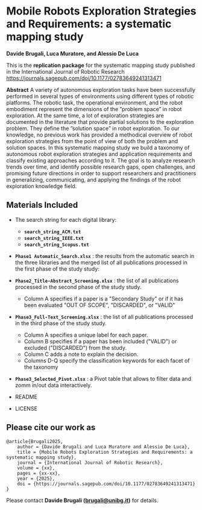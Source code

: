 # Mobile Robots Exploration Strategies and Requirements: a systematic mapping study

**Davide Brugali, Luca Muratore, and Alessio De Luca**

This is the **replication package** for the systematic mapping study published in the International Journal of Robotic Research 
https://journals.sagepub.com/doi/10.1177/02783649241313471

**Abstract** A variety of autonomous exploration tasks have been successfully performed in several types of environments using different types of robotic platforms. The robotic task, the operational environment, and the robot embodiment represent the dimensions of the ”problem space” in robot exploration. At the same time, a lot of exploration strategies are documented in the literature that provide partial solutions to the exploration problem. They define the ”solution space” in robot exploration. To our knowledge, no previous work has provided a methodical overview of robot exploration strategies from the point of view of both the problem and solution spaces. In this systematic mapping study we build a taxonomy of autonomous robot exploration strategies and application requirements and classify existing approaches according to it. The goal is to analyze research trends over time, and identify possible research gaps, open challenges, and promising future directions in order to support researchers and practitioners in generalizing, communicating, and applying the findings of the robot exploration knowledge field.


Materials Included
-----------------------------
- The search string for each digital library:
   - **```search_string_ACM.txt```**
   - **```search_string_IEEE.txt```**
   - **```search_string_Scopus.txt```**

- **```Phase1 Automatic_Search.xlsx```** : the results from the automatic search in the three libraries and the merged list of all publications processed in the first phase of the study study:

- **```Phase2_Title-Abstract_Screening.xlsx```** : the list of all publications processed in the second phase of the study study. 
    - Column A specifies if a paper is a "Secondary Study" or if it has been evaluated "OUT OF SCOPE", "DISCARDED", or "VALID"

- **```Phase3_Full-Text_Screening.xlsx```** : the list of all publications processed in the third phase of the study study. 
   - Column A specifies a unique label for each paper.
   - Column B specifies if a paper has been included ("VALID") or excluded ("DISCARDED") from the study.
   - Column C adds a note to explain the decision.
   - Columns D-Q specify the classification keywords for each facet of the taxonomy

- **```Phase3_Selected_Pivot.xlsx```** : a Pivot table that allows to filter data and zomm in/out data interactively. 
  
- README
- LICENSE



Please cite our work as
------------------------------------------
```
@article{Brugali2025,
	author = {Davide Brugali and Luca Muratore and Alessio De Luca},
	title = {Mobile Robots Exploration Strategies and Requirements: a systematic mapping study},
	journal = {International Journal of Robotic Research},
	volume = {xx},
	pages = {xx-xx},
	year = {2025},
	doi = {https://journals.sagepub.com/doi/10.1177/02783649241313471}	
}
```

Please contact **Davide Brugali (brugali@unibg.it)** for details.
